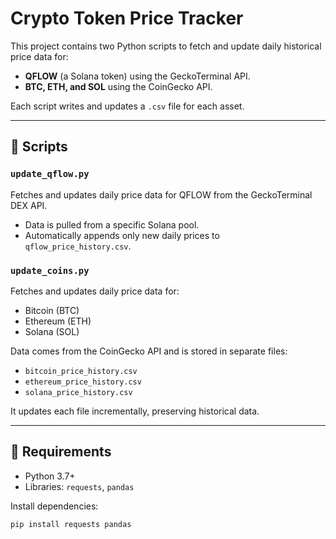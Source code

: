 # Crypto Token Price Tracker

This project contains two Python scripts to fetch and update daily historical price data for:

- **QFLOW** (a Solana token) using the GeckoTerminal API.
- **BTC, ETH, and SOL** using the CoinGecko API.

Each script writes and updates a `.csv` file for each asset.

---

## 📁 Scripts

### `update_qflow.py`

Fetches and updates daily price data for QFLOW from the GeckoTerminal DEX API.

- Data is pulled from a specific Solana pool.
- Automatically appends only new daily prices to `qflow_price_history.csv`.

### `update_coins.py`

Fetches and updates daily price data for:

- Bitcoin (BTC)
- Ethereum (ETH)
- Solana (SOL)

Data comes from the CoinGecko API and is stored in separate files:
- `bitcoin_price_history.csv`
- `ethereum_price_history.csv`
- `solana_price_history.csv`

It updates each file incrementally, preserving historical data.

---

## 🧰 Requirements

- Python 3.7+
- Libraries: `requests`, `pandas`

Install dependencies:
```bash
pip install requests pandas

